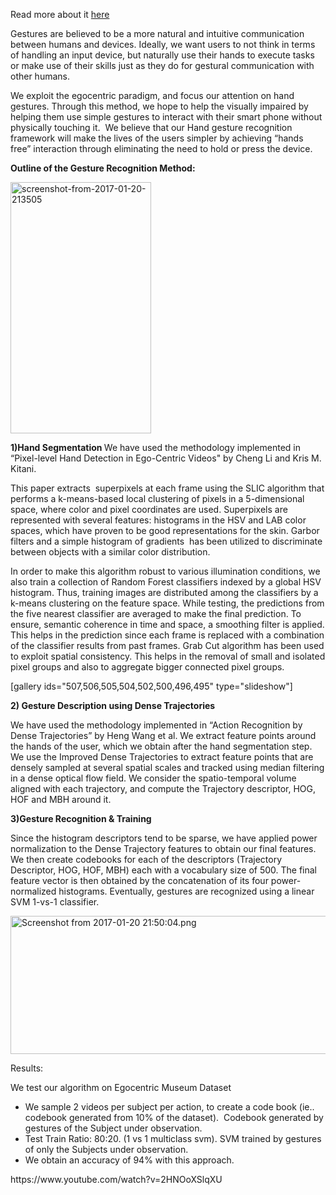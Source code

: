 Read more about it [here](https://bhaktipriya96.wordpress.com/gesture-recognition-in-egocentric-videos/)

Gestures are believed to be a more natural and intuitive communication between humans and devices. Ideally, we want users to not think in terms of handling an input device, but naturally use their hands to execute tasks or make use of their skills just as they do for gestural communication with other humans.

We exploit the egocentric paradigm, and focus our attention on hand gestures. Through this method, we hope to help the visually impaired by helping them use simple gestures to interact with their smart phone without physically touching it.  We believe that our Hand gesture recognition framework will make the lives of the users simpler by achieving “hands free” interaction through eliminating the need to hold or press the device.

<strong>Outline of the Gesture Recognition Method:</strong>

<img class=" size-full wp-image-975 aligncenter" src="https://bhaktipriya96.files.wordpress.com/2017/01/screenshot-from-2017-01-20-213505.png" alt="screenshot-from-2017-01-20-213505" width="225" height="402" />

<b>1)Hand Segmentation </b>We have used the methodology implemented in “Pixel-level Hand Detection in Ego-Centric Videos" by Cheng Li and Kris M. Kitani.

This paper extracts  superpixels at each frame using the SLIC algorithm that performs a k-means-based local clustering of pixels in a 5-dimensional space, where color and pixel coordinates are used. Superpixels are represented with several features: histograms in the HSV and LAB color spaces, which have proven to be good representations for the skin. Garbor filters and a simple histogram of gradients  has been utilized to discriminate between objects with a similar color distribution.

In order to make this algorithm robust to various illumination conditions, we also train a collection of Random Forest classifiers indexed by a global HSV histogram. Thus, training images are distributed among the classifiers by a k-means clustering on the feature space. While testing, the predictions from the five nearest classifier are averaged to make the final prediction. To ensure, semantic coherence in time and space, a smoothing filter is applied. This helps in the prediction since each frame is replaced with a combination of the classifier results from past frames. Grab Cut algorithm has been used to exploit spatial consistency. This helps in the removal of small and isolated pixel groups and also to aggregate bigger connected pixel groups.

[gallery ids="507,506,505,504,502,500,496,495" type="slideshow"]

<b>2) Gesture Description using Dense Trajectories</b>

We have used the methodology implemented in “Action Recognition by Dense Trajectories” by Heng Wang et al. We extract feature points around the hands of the user, which we obtain after the hand segmentation step. We use the Improved Dense Trajectories to extract feature points that are densely sampled at several spatial scales and tracked using median filtering in a dense optical flow field. We consider the spatio-temporal volume aligned with each trajectory, and compute the Trajectory descriptor, HOG, HOF and MBH around it.

<b>3)Gesture Recognition & Training</b>

Since the histogram descriptors tend to be sparse, we have applied power normalization to the Dense Trajectory features to obtain our final features. We then create codebooks for each of the descriptors (Trajectory Descriptor, HOG, HOF, MBH) each with a vocabulary size of 500. The final feature vector is then obtained by the concatenation of its four power-normalized histograms. Eventually, gestures are recognized using a linear SVM 1-vs-1 classifier.

<img class="alignnone size-full wp-image-1003" src="https://bhaktipriya96.files.wordpress.com/2017/01/screenshot-from-2017-01-20-215004.png" alt="Screenshot from 2017-01-20 21:50:04.png" width="581" height="221" />

Results:

We test our algorithm on Egocentric Museum Dataset
<ul>
	<li>We sample 2 videos per subject per action, to create a code book (ie.. codebook generated from 10% of the dataset).  Codebook generated by gestures of the Subject under observation.</li>
	<li>Test Train Ratio: 80:20. (1 vs 1 multiclass svm). SVM trained by gestures of only the Subjects under observation.</li>
	<li>We obtain an accuracy of 94% with this approach.</li>
</ul>
https://www.youtube.com/watch?v=2HNOoXSlqXU
